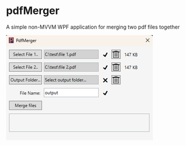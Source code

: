 # pdfMerger 

A simple non-MVVM WPF application for merging two pdf files together

![Alt text](/PdfMerger.UI/Images/PdfMergerUI.png "pdfMerger UI")